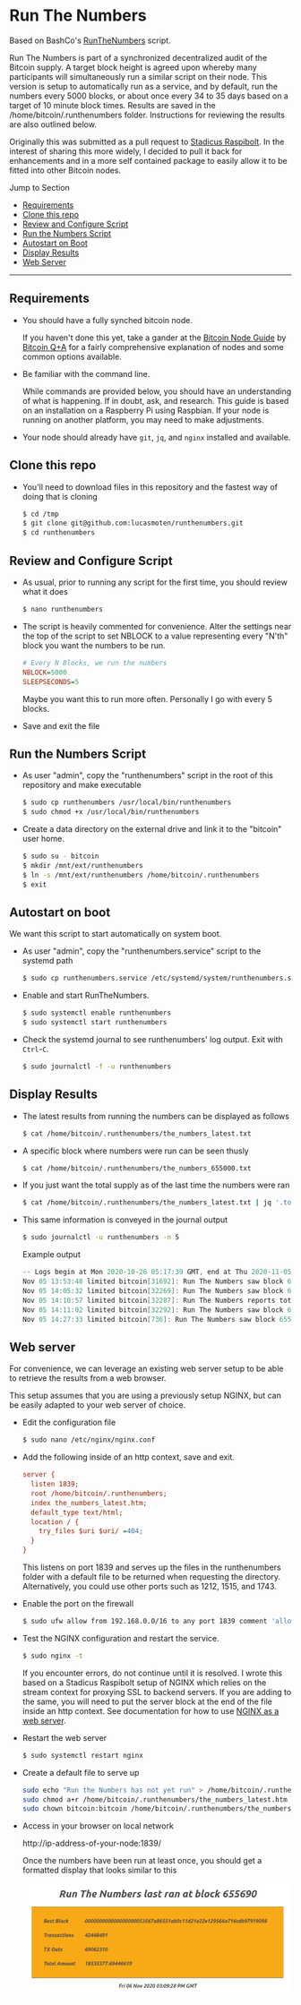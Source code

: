 # Run The Numbers

Based on BashCo's [RunTheNumbers](https://github.com/BashCo/RunTheNumbers) script.

Run The Numbers is part of a synchronized decentralized audit of the Bitcoin supply.  A target block height is agreed upon whereby many participants will simultaneously run a similar script on their node.  This version is setup to automatically run as a service, and by default, run the numbers every 5000 blocks, or about once every 34 to 35 days based on a target of 10 minute block times.  Results are saved in the /home/bitcoin/.runthenumbers folder. Instructions for reviewing the results are also outlined below.

Originally this was submitted as a pull request to [Stadicus Raspibolt](https://github.com/stadicus/RaspiBolt/). In the interest of sharing this more widely, I decided to pull it back for enhancements and in a more self contained package to easily allow it to be fitted into other Bitcoin nodes.

Jump to Section
* [Requirements](#requirements)
* [Clone this repo](#clone-this-repo)
* [Review and Configure Script](#review-and-configure-script)
* [Run the Numbers Script](#run-the-numbers-script)
* [Autostart on Boot](#autostart-on-boot)
* [Display Results](#display-results)
* [Web Server](#web-server)

---

## Requirements

* You should have a fully synched bitcoin node.  

  If you haven't done this yet, take a gander at the [Bitcoin Node Guide](http://node.guide/) by [Bitcoin Q+A](https://twitter.com/BitcoinQ_A) for a fairly comprehensive explanation of nodes and some common options available.

* Be familiar with the command line.

  While commands are provided below, you should have an understanding of what is happening.  If in doubt, ask, and research.  This guide is based on an installation on a Raspberry Pi using Raspbian.  If your node is running on another platform, you may need to make adjustments.

* Your node should already have `git`, `jq`, and `nginx` installed and available. 

## Clone this repo

* You'll need to download files in this repository and the fastest way of doing that is cloning

  ```sh
  $ cd /tmp
  $ git clone git@github.com:lucasmoten/runthenumbers.git
  $ cd runthenumbers
  ```

## Review and Configure Script

* As usual, prior to running any script for the first time, you should review what it does

  ```sh
  $ nano runthenumbers
  ```

* The script is heavily commented for convenience.  Alter the settings near the top of the script to set NBLOCK to a value representing every "N'th" block you want the numbers to be run.  

  ```ini
  # Every N Blocks, we run the numbers
  NBLOCK=5000
  SLEEPSECONDS=5
  ```

  Maybe you want this to run more often. Personally I go with every 5 blocks.

* Save and exit the file

## Run the Numbers Script

* As user "admin", copy the "runthenumbers" script in the root of this repository and make executable

  ```sh
  $ sudo cp runthenumbers /usr/local/bin/runthenumbers
  $ sudo chmod +x /usr/local/bin/runthenumbers
  ```

* Create a data directory on the external drive and link it to the "bitcoin" user home.

  ```sh
  $ sudo su - bitcoin
  $ mkdir /mnt/ext/runthenumbers
  $ ln -s /mnt/ext/runthenumbers /home/bitcoin/.runthenumbers
  $ exit
  ```


## Autostart on boot

We want this script to start automatically on system boot.

* As user "admin", copy the "runthenumbers.service" script to the systemd path

  ```sh
  $ sudo cp runthenumbers.service /etc/systemd/system/runthenumbers.service
  ```

* Enable and start RunTheNumbers.

  ```sh
  $ sudo systemctl enable runthenumbers
  $ sudo systemctl start runthenumbers
  ```

* Check the systemd journal to see runthenumbers' log output.
  Exit with `Ctrl`-`C`.

  ```sh
  $ sudo journalctl -f -u runthenumbers
  ```

## Display Results

* The latest results from running the numbers can be displayed as follows

  ```sh
  $ cat /home/bitcoin/.runthenumbers/the_numbers_latest.txt
  ```

* A specific block where numbers were run can be seen thusly

  ```sh
  $ cat /home/bitcoin/.runthenumbers/the_numbers_655000.txt
  ```

* If you just want the total supply as of the last time the numbers were ran

  ```sh
  $ cat /home/bitcoin/.runthenumbers/the_numbers_latest.txt | jq '.total_amount'
  ```

* This same information is conveyed in the journal output

  ```sh
  $ sudo journalctl -u runthenumbers -n 5
  ```

  Example output

  ```c
  -- Logs begin at Mon 2020-10-26 05:17:39 GMT, end at Thu 2020-11-05 14:28:12 GMT. --
  Nov 05 13:53:48 limited bitcoin[31692]: Run The Numbers saw block 655538.
  Nov 05 14:05:32 limited bitcoin[32269]: Run The Numbers saw block 655540. RUNNING THE NUMBERS !!!
  Nov 05 14:10:57 limited bitcoin[32287]: Run The Numbers reports total BTC supply of 18534440.19446619 as of block 655540
  Nov 05 14:11:02 limited bitcoin[32292]: Run The Numbers saw block 655541.
  Nov 05 14:27:33 limited bitcoin[736]: Run The Numbers saw block 655542.
  ```

## Web server

For convenience, we can leverage an existing web server setup to be able to retrieve the results from a web browser.

This setup assumes that you are using a previously setup NGINX, but can be easily adapted to your web server of choice.

* Edit the configuration file

  ```sh
  $ sudo nano /etc/nginx/nginx.conf
  ```

* Add the following inside of an http context, save and exit. 

  ```ini
  server {
    listen 1839;
    root /home/bitcoin/.runthenumbers;
    index the_numbers_latest.htm;
    default_type text/html;
    location / {
      try_files $uri $uri/ =404;
    }
  }
  ```
  This listens on port 1839 and serves up the files in the runthenumbers folder with a default file to be returned when requesting the directory.  Alternatively, you could use other ports such as 1212, 1515, and 1743.

* Enable the port on the firewall

  ```sh
  $ sudo ufw allow from 192.168.0.0/16 to any port 1839 comment 'allow Run the Numbers from local network'
  ```

* Test the NGINX configuration and restart the service.

  ```sh
  $ sudo nginx -t
  ```

  If you encounter errors, do not continue until it is resolved.  I wrote this based on a Stadicus Raspibolt setup of NGINX which relies on the stream context for proxying SSL to backend servers.  If you are adding to the same, you will need to put the server block at the end of the file inside an http context. See documentation for how to use [NGINX as a web server](https://docs.nginx.com/nginx/admin-guide/web-server/web-server/#). 

* Restart the web server

  ```sh
  $ sudo systemctl restart nginx
  ```

* Create a default file to serve up

  ```sh
  sudo echo "Run the Numbers has not yet run" > /home/bitcoin/.runthenumbers/the_numbers_latest.htm
  sudo chmod a+r /home/bitcoin/.runthenumbers/the_numbers_latest.htm
  sudo chown bitcoin:bitcoin /home/bitcoin/.runthenumbers/the_numbers_latest.htm
  ```

* Access in your browser on local network

  http://ip-address-of-your-node:1839/

  Once the numbers have been run at least once, you should get a formatted display that looks similar to this

  ![](runthenumbers.png)